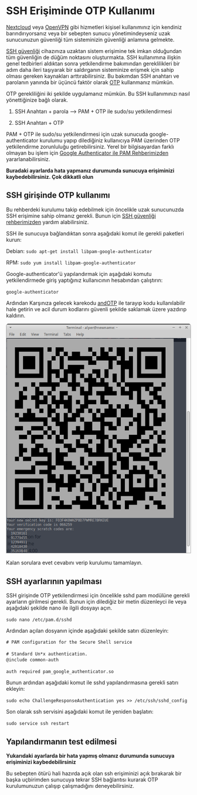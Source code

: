 # SSH Erişiminde OTP Kullanımı

[Nextcloud](https://nextcloud.com/) veya [OpenVPN](../ag_guvenligi/vpn.md) gibi hizmetleri kişisel kullanımınız için kendiniz barındırıyorsanız veya bir sebepten sunucu yönetimindeyseniz uzak sunucunuzun güvenliği tüm sisteminizin güvenliği anlamına gelmekte.

[SSH güvenliği](ssh.md) cihazınıza uzaktan sistem erişimine tek imkan olduğundan tüm güvenliğin de düğüm noktasını oluşturmakta. SSH kullanımına ilişkin genel tedbirleri aldıktan sonra yetkilendirme bakımından gereklilikleri bir adım daha ileri taşıyarak bir saldırganın sisteminize erişmek için sahip olması gereken kaynakları arttırabilirsiniz. Bu bakımdan SSH anahtarı ve parolanın yanında bir üçüncü faktör olarak [OTP](../beseri_guvenlik/2fa.md) kullanmanız mümkün.

OTP gerekliliğini iki şekilde uygulamanız mümkün. Bu SSH kullanımınızı nasıl yönettiğinize bağlı olarak.

1. SSH Anahtarı + parola --> PAM + OTP ile sudo/su yetkilendirmesi

2. SSH Anahtarı + OTP

PAM + OTP ile sudo/su yetkilendirmesi için uzak sunucuda google-authenticator kurulumu yapıp dilediğiniz kullanıcıya PAM üzerinden OTP yetkilendirme zorunluluğu getirebilirsiniz. Yerel bir bilgisayardan farklı olmayan bu işlem için [Google Authenticator ile PAM Rehberimizden](ga_pam.md) yararlanabilirsiniz.

**Buradaki ayarlarda hata yapmanız durumunda sunucuya erişiminizi kaybedebilirsiniz. Çok dikkatli olun**

## SSH girişinde OTP kullanımı

Bu rehberdeki kurulumu takip edebilmek için öncelikle uzak sunucunuzda SSH erişimine sahip olmanız gerekli. Bunun için [SSH güvenliği rehberimizden](ssh.md) yardım alabilirsiniz.

SSH ile sunucuya bağlandıktan sonra aşağıdaki komut ile gerekli paketleri kurun:

Debian:	`sudo apt-get install libpam-google-authenticator`

RPM:	`sudo yum install libpam-google-authenticator`

Google-authenticator'ü yapılandırmak için aşağıdaki komutu yetkilendirmede giriş yaptığınız kullanıcının hesabından çalıştırın:

`google-authenticator`

Ardından Karşınıza gelecek karekodu [andOTP](../beseri_guvenlik/andotp.md) ile tarayıp kodu kullanılabilir hale getirin ve acil durum kodlarını güvenli şekilde saklamak üzere yazdırıp kaldırın.

![alt-text](ga/qrcode.png)

Kalan sorulara evet cevabını verip kurulumu tamamlayın.

## SSH ayarlarının yapılması

SSH girişinde OTP yetkilendirmesi için öncelikle sshd pam modülüne gerekli ayarların girilmesi gerekli. Bunun için dilediğiz bir metin düzenleyci ile veya aşağıdaki şekilde nano ile ilgili dosyayı açın.

`sudo nano /etc/pam.d/sshd`

Ardından açılan dosyanın içinde aşağıdaki şekilde satırı düzenleyin:


```
# PAM configuration for the Secure Shell service

# Standard Un*x authentication.
@include common-auth

auth required pam_google_authenticator.so
```

Bunun ardından aşağıdaki komut ile sshd yapılandırmasına gerekli satırı ekleyin:

`sudo echo ChallengeResponseAuthentication yes >> /etc/ssh/sshd_config`

Son olarak ssh servisini aşağıdaki komut ile yeniden başlatın:

`sudo service ssh restart`

## Yapılandırmanın test edilmesi

**Yukarıdaki ayarlarda bir hata yapmış olmanız durumunda sunucuya erişiminizi kaybedebilirsiniz**

Bu sebepten ötürü hali hazırda açık olan ssh erişiminizi açık bırakarak bir başka uçbirimden sunucuya tekrar SSH bağlantısı kurarak OTP kurulumunuzun çalışıp çalışmadığını deneyebilirsiniz.
